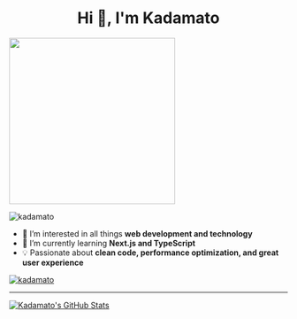 <h1 align="center">Hi 👋, I'm Kadamato</h1>

<img src="https://i.pinimg.com/originals/84/2d/64/842d6400380e852d58a99132120b5977.gif" width="300px">

<p align="left"> <img src="https://komarev.com/ghpvc/?username=kadamato&label=Profile%20views&color=ff007e&style=flat" alt="kadamato" /> </p>

- 👀 I’m interested in all things **web development and technology**  
- 🌱 I’m currently learning **Next.js and TypeScript**  
- 💡 Passionate about **clean code, performance optimization, and great user experience**  

<p align="left"> <a href="https://github.com/ryo-ma/github-profile-trophy"><img src="https://github-profile-trophy.vercel.app/?username=kadamato&theme=monokai&no-bg=true&no-frame=true" alt="kadamato" /></a> </p>

---
[![Kadamato's GitHub Stats](https://github-readme-stats.vercel.app/api?username=kadamato&show_icons=true&hide_border=true&theme=radical&border_radius=5px&locale=en&count_private=true)](https://github.com/anuraghazra/github-readme-stats)
